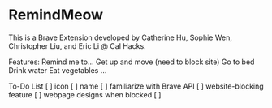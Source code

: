 # RemindMeow

This is a Brave Extension developed by Catherine Hu, Sophie Wen, Christopher Liu, and Eric Li @ Cal Hacks.

Features:
Remind me to...
  Get up and move (need to block site)
  Go to bed
  Drink water
  Eat vegetables
  ...


To-Do List
[ ] icon
[ ] name
[ ] familiarize with Brave API
[ ] website-blocking feature
[ ] webpage designs when blocked
[ ]
